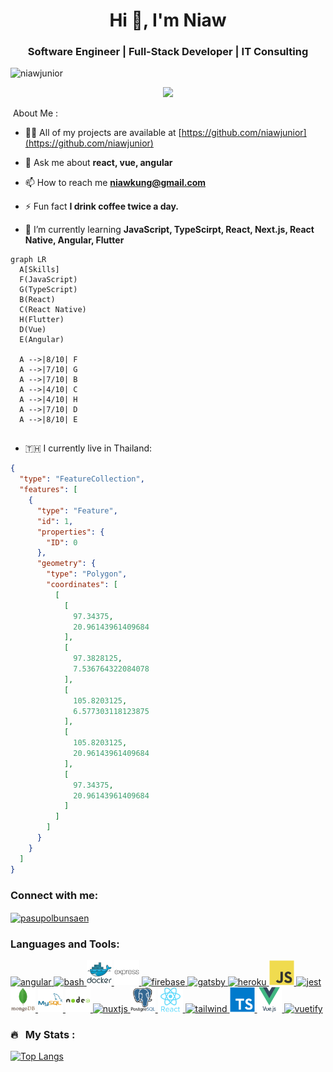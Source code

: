 <h1 align="center">Hi 👋, I'm Niaw</h1>
<h3 align="center">Software Engineer | Full-Stack Developer | IT Consulting</h3>

<p align="left"> <img src="https://komarev.com/ghpvc/?username=niawjunior&label=Profile%20views&color=0e75b6&style=flat" alt="niawjunior" /> </p>

<p align="center"><img src="https://media.tenor.com/V6n6v8qdRn0AAAAM/typing-fast-typing.gif" width="100" height="auto"  /></p>

&nbsp;About Me :

- 👨‍💻 All of my projects are available at [https://github.com/niawjunior](https://github.com/niawjunior)

- 💬 Ask me about **react, vue, angular**

- 📫 How to reach me **niawkung@gmail.com**

- ⚡ Fun fact **I drink coffee twice a day.**

- 🌱 I’m currently learning **JavaScript, TypeScirpt, React, Next.js, React Native, Angular, Flutter**

```mermaid
graph LR
  A[Skills]
  F(JavaScript)
  G(TypeScript)
  B(React)
  C(React Native)
  H(Flutter)
  D(Vue)
  E(Angular)

  A -->|8/10| F
  A -->|7/10| G
  A -->|7/10| B
  A -->|4/10| C
  A -->|4/10| H
  A -->|7/10| D
  A -->|8/10| E


```

- 🇹🇭 I currently live in Thailand:

```geojson
{
  "type": "FeatureCollection",
  "features": [
    {
      "type": "Feature",
      "id": 1,
      "properties": {
        "ID": 0
      },
      "geometry": {
        "type": "Polygon",
        "coordinates": [
          [
            [
              97.34375,
              20.96143961409684
            ],
            [
              97.3828125,
              7.536764322084078
            ],
            [
              105.8203125,
              6.577303118123875
            ],
            [
              105.8203125,
              20.96143961409684
            ],
            [
              97.34375,
              20.96143961409684
            ]
          ]
        ]
      }
    }
  ]
}
```

<h3 align="left">Connect with me:</h3>
<p align="left">
<a href="https://linkedin.com/in/pasupolbunsaen" target="blank"><img align="center" src="https://raw.githubusercontent.com/rahuldkjain/github-profile-readme-generator/master/src/images/icons/Social/linked-in-alt.svg" alt="pasupolbunsaen" height="30" width="40" /></a>
</p>

<h3 align="left">Languages and Tools:</h3>
<p align="left"> <a href="https://angular.io" target="_blank" rel="noreferrer"> <img src="https://angular.io/assets/images/logos/angular/angular.svg" alt="angular" width="40" height="40"/> </a> <a href="https://www.gnu.org/software/bash/" target="_blank" rel="noreferrer"> <img src="https://www.vectorlogo.zone/logos/gnu_bash/gnu_bash-icon.svg" alt="bash" width="40" height="40"/> </a> <a href="https://www.docker.com/" target="_blank" rel="noreferrer"> <img src="https://raw.githubusercontent.com/devicons/devicon/master/icons/docker/docker-original-wordmark.svg" alt="docker" width="40" height="40"/> </a> <a href="https://expressjs.com" target="_blank" rel="noreferrer"> <img src="https://raw.githubusercontent.com/devicons/devicon/master/icons/express/express-original-wordmark.svg" alt="express" width="40" height="40"/> </a> <a href="https://firebase.google.com/" target="_blank" rel="noreferrer"> <img src="https://www.vectorlogo.zone/logos/firebase/firebase-icon.svg" alt="firebase" width="40" height="40"/> </a> <a href="https://www.gatsbyjs.com/" target="_blank" rel="noreferrer"> <img src="https://www.vectorlogo.zone/logos/gatsbyjs/gatsbyjs-icon.svg" alt="gatsby" width="40" height="40"/> </a> <a href="https://heroku.com" target="_blank" rel="noreferrer"> <img src="https://www.vectorlogo.zone/logos/heroku/heroku-icon.svg" alt="heroku" width="40" height="40"/> </a> <a href="https://developer.mozilla.org/en-US/docs/Web/JavaScript" target="_blank" rel="noreferrer"> <img src="https://raw.githubusercontent.com/devicons/devicon/master/icons/javascript/javascript-original.svg" alt="javascript" width="40" height="40"/> </a> <a href="https://jestjs.io" target="_blank" rel="noreferrer"> <img src="https://www.vectorlogo.zone/logos/jestjsio/jestjsio-icon.svg" alt="jest" width="40" height="40"/> </a> <a href="https://www.mongodb.com/" target="_blank" rel="noreferrer"> <img src="https://raw.githubusercontent.com/devicons/devicon/master/icons/mongodb/mongodb-original-wordmark.svg" alt="mongodb" width="40" height="40"/> </a> <a href="https://www.mysql.com/" target="_blank" rel="noreferrer"> <img src="https://raw.githubusercontent.com/devicons/devicon/master/icons/mysql/mysql-original-wordmark.svg" alt="mysql" width="40" height="40"/> </a> <a href="https://nodejs.org" target="_blank" rel="noreferrer"> <img src="https://raw.githubusercontent.com/devicons/devicon/master/icons/nodejs/nodejs-original-wordmark.svg" alt="nodejs" width="40" height="40"/> </a> <a href="https://nuxtjs.org/" target="_blank" rel="noreferrer"> <img src="https://www.vectorlogo.zone/logos/nuxtjs/nuxtjs-icon.svg" alt="nuxtjs" width="40" height="40"/> </a> <a href="https://www.postgresql.org" target="_blank" rel="noreferrer"> <img src="https://raw.githubusercontent.com/devicons/devicon/master/icons/postgresql/postgresql-original-wordmark.svg" alt="postgresql" width="40" height="40"/> </a> <a href="https://reactjs.org/" target="_blank" rel="noreferrer"> <img src="https://raw.githubusercontent.com/devicons/devicon/master/icons/react/react-original-wordmark.svg" alt="react" width="40" height="40"/> </a> <a href="https://tailwindcss.com/" target="_blank" rel="noreferrer"> <img src="https://www.vectorlogo.zone/logos/tailwindcss/tailwindcss-icon.svg" alt="tailwind" width="40" height="40"/> </a> <a href="https://www.typescriptlang.org/" target="_blank" rel="noreferrer"> <img src="https://raw.githubusercontent.com/devicons/devicon/master/icons/typescript/typescript-original.svg" alt="typescript" width="40" height="40"/> </a> <a href="https://vuejs.org/" target="_blank" rel="noreferrer"> <img src="https://raw.githubusercontent.com/devicons/devicon/master/icons/vuejs/vuejs-original-wordmark.svg" alt="vuejs" width="40" height="40"/> </a> <a href="https://vuetifyjs.com/en/" target="_blank" rel="noreferrer"> <img src="https://bestofjs.org/logos/vuetify.svg" alt="vuetify" width="40" height="40"/> </a> </p>

### 🔥 &nbsp; My Stats :

[![Top Langs](https://github-readme-stats.vercel.app/api/top-langs/?username=niawjunior&layout=compact&theme=vision-friendly-dark)](https://github.com/niawjunior)
